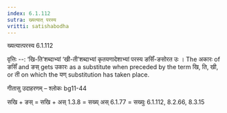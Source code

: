 ```yaml
---
index: 6.1.112
sutra: ख्यत्यात्‌ परस्य
vritti: satishabodha
---
```



 ख्यत्यात्परस्य 6.1.112 


वृत्तिः --: ‘खि-ति’शब्दाभ्यां ‘खी-ती’शब्दाभ्यां कृतयणादेशाभ्यां परस्य ङसिँ-ङसोरत उः । The अकारः of ङसिँ and ङस् gets उकारः as a substitute when preceded by the term खि, ति, खी, or ती on which the यण् substitution has taken place. 


गीतासु उदाहरणम् – श्लोकः bg11-44 


सखि + ङस् = सखि + अस् 1.3.8 = सख्य् अस् 6.1.77 = सख्युः 6.1.112, 8.2.66, 8.3.15 


